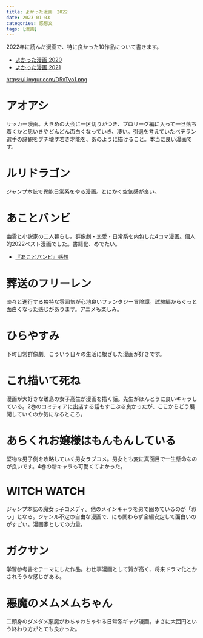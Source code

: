 ```yaml
---
title: よかった漫画　2022
date: 2023-01-03
categories: 感想文
tags: [漫画]
---
```


2022年に読んだ漫画で、特に良かった10作品について書きます。


- [よかった漫画 2020](https://hukurouo.com/articles/2020-12-30-yokattamanga2020)
- [よかった漫画 2021](https://hukurouo.com/articles/2021-12-29-yokattamanga2021)

https://i.imgur.com/D5xTyo1.png

# アオアシ

サッカー漫画。大きめの大会に一区切りがつき、プロリーグ編に入って一旦落ち着くかと思いきやどんどん面白くなっていき、凄い。引退を考えていたベテラン選手の諦観をブチ壊す若き才能を、あのように描けること。本当に良い漫画です。

# ルリドラゴン

ジャンプ本誌で異能日常系をやる漫画。とにかく空気感が良い。

# あことバンビ

幽霊と小説家の二人暮らし。群像劇・恋愛・日常系を内包した4コマ漫画。個人的2022ベスト漫画でした。書籍化、めでたい。

- [『あことバンビ』感想](https://hukurouo.com/articles/2022-01-23-akoban)

# 葬送のフリーレン

淡々と進行する独特な雰囲気が心地良いファンタジー冒険譚。試験編からぐっと面白くなった感じがあります。アニメも楽しみ。

# ひらやすみ

下町日常群像劇。こういう日々の生活に根ざした漫画が好きです。

# これ描いて死ね

漫画が大好きな離島の女子高生が漫画を描く話。先生がほんとうに良いキャラしている。2巻のコミティアに出店する話もすこぶる良かったが、ここからどう展開していくのか気になるところ。

# あらくれお嬢様はもんもんしている

堅物な男子側を攻略していく男女ラブコメ。男女とも変に真面目で一生懸命なのが良いです。4巻の新キャラも可愛くてよかった。

# WITCH WATCH

ジャンプ本誌の魔女っ子コメディ。他のメインキャラを男で固めているのが「おっ」となる。ジャンル不定の自由な漫画で、にも関わらず全編安定して面白いのがすごい。漫画家としての力量。

# ガクサン

学習参考書をテーマにした作品。お仕事漫画として質が高く、将来ドラマ化とかされそうな感じがある。

# 悪魔のメムメムちゃん

二頭身のダメダメ悪魔がわちゃわちゃやる日常系ギャグ漫画。まさに大団円という終わり方がとても良かった。